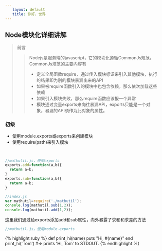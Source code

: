 ```yaml
---
　　layout: default
　　title: 你好，世界
---
```


## Node模块化详细讲解

> 前言
>
> > Nodejs是服务端的javascript，它的模块化遵循CommonJs规范，CommonJs规范的主要内容有
> >
> > - 定义全局函数require，通过传入模块标识来引入其他模块，执行的结果即为别的模块暴漏出来的API
> > - 如果被require函数引入的模块中也包含依赖，那么依次加载这些依赖
> > - 如果引入模块失败，那么require函数应该报一个异常
> > - 模块通过变量exports来向往暴漏API，exports只能是一个对象，暴漏的API须作为此对象的属性。

### 初级

 - 使用module.exports或exports来创建模块
 - 使用require(path)来引入模块

​        

```javascript
//mathutil.js，使用exports
exports.add=function(a,b){
  return a+b;
}
exports.sub=function(a,b){
  return a-b;
}
```

```javascript
//index.js
var mathutil=require('./mathutil');
console.log(mathutil.sub(1,2));
console.log(mathutil.add(1,2));
```

这里我们通过给exports添加add和sub属性，向外暴露了求和和求差的方法

```javascript
//mathutil.js，使用module.exports

```

{% highlight ruby %}
def print_hi(name)
  puts "Hi, #{name}"
end
print_hi('Tom')
#=> prints 'Hi, Tom' to STDOUT.
{% endhighlight %}



